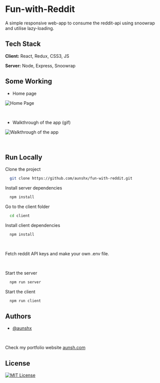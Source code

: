 # Fun-with-Reddit

A simple responsive web-app to consume the reddit-api using snoowrap and utilise lazy-loading.

## Tech Stack

**Client:** React, Redux, CSS3, JS

**Server:** Node, Express, Snoowrap

## Some Working

- Home page

![Home Page](https://i.postimg.cc/mkDwK7T9/homepage-1.png)

&nbsp;

- Walkthrough of the app (gif)

![Walkthrough of the app](https://i.postimg.cc/ydkCBQX6/funwithredditworking.gif)

&nbsp;

## Run Locally

Clone the project

```bash
  git clone https://github.com/aunshx/fun-with-reddit.git
```

Install server dependencies

```bash
  npm install
```

Go to the client folder

```bash
  cd client
```

Install client dependencies

```bash
  npm install
```
&nbsp;

Fetch reddit API keys and make your own .env file.

&nbsp;

Start the server

```bash
  npm run server
```

Start the client

```bash
  npm run client
```

## Authors

- [@aunshx](https://www.github.com/aunshx)

&nbsp;

Check my portfolio website [aunsh.com](https://aunsh.com)


## License

[![MIT License](https://img.shields.io/badge/License-MIT-green.svg)](https://choosealicense.com/licenses/mit/)
